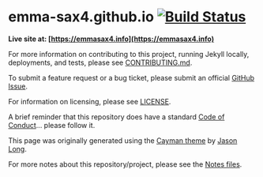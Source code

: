 # emma-sax4.github.io [![Build Status](https://travis-ci.com/emma-sax4/emma-sax4.github.io.svg?branch=release)](https://travis-ci.com/emma-sax4/emma-sax4.github.io)

**Live site at: [https://emmasax4.info](https://emmasax4.info)**

For more information on contributing to this project, running Jekyll locally, deployments, and tests, please see [CONTRIBUTING.md](https://github.com/emma-sax4/emma-sax4.github.io/blob/release/.github/CONTRIBUTING.md).

To submit a feature request or a bug ticket, please submit an official [GitHub Issue](https://github.com/emma-sax4/emma-sax4.github.io/issues/new/choose).

For information on licensing, please see [LICENSE](https://github.com/emma-sax4/emma-sax4.github.io/blob/release/LICENSE).

A brief reminder that this repository does have a standard [Code of Conduct](https://github.com/emma-sax4/emma-sax4.github.io/blob/release/.github/CODE_OF_CONDUCT.md)... please follow it.

This page was originally generated using the [Cayman theme](https://github.com/jasonlong/cayman-theme) by [Jason Long](https://twitter.com/jasonlong).

For more notes about this repository/project, please see the [Notes files](https://github.com/emma-sax4/emma-sax4.github.io/blob/release/.github/NOTES).
